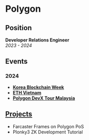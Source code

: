 # Polygon

## Position
**Developer Relations Engineer**  
*2023 - 2024*

## Events

### 2024
- **[Korea Blockchain Week](./events/korea_blockchain_week_2024/README.md)**
- **[ETH Vietnam](./events/eth_vietnam_2024/README.md)**
- **[Polygon DevX Tour Malaysia](./events/polygon_devx_tour_malaysia_2024/README.md)**

## [Projects](./projects/README.md)
- Farcaster Frames on Polygon PoS
- Plonky3 ZK Development Tutorial 